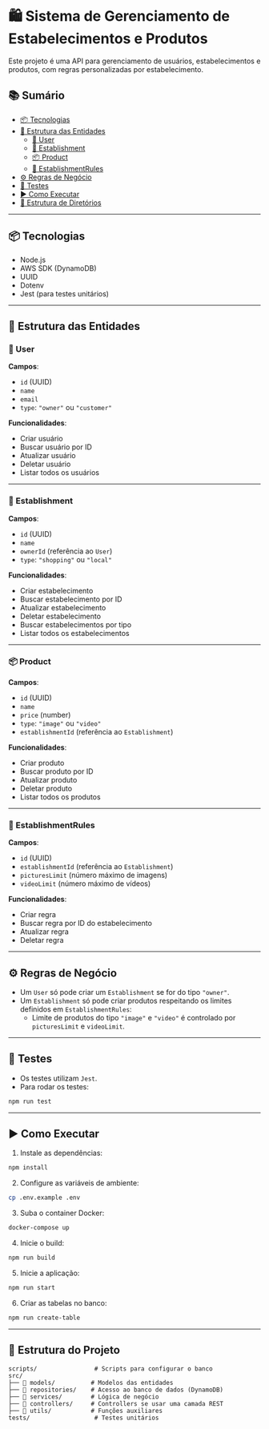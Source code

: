 # 🛍️ Sistema de Gerenciamento de Estabelecimentos e Produtos

Este projeto é uma API para gerenciamento de usuários, estabelecimentos e produtos, com regras personalizadas por estabelecimento.

## 📚 Sumário

- [📦 Tecnologias](#-tecnologias)
- [📐 Estrutura das Entidades](#-estrutura-das-entidades)
  - [👤 User](#-user)
  - [🏢 Establishment](#-establishment)
  - [📦 Product](#-product)
  - [📏 EstablishmentRules](#-establishmentrules)
- [⚙️ Regras de Negócio](#️-regras-de-negócio)
- [🧪 Testes](#-testes)
- [▶️ Como Executar](#️-como-executar)
- [📁 Estrutura de Diretórios](#-estrutura-de-diretórios)

---

## 📦 Tecnologias

- Node.js
- AWS SDK (DynamoDB)
- UUID
- Dotenv
- Jest (para testes unitários)

---

## 🧩 Estrutura das Entidades

### 👤 User

**Campos**:

- `id` (UUID)
- `name`
- `email`
- `type`: `"owner"` ou `"customer"`

**Funcionalidades**:

- Criar usuário
- Buscar usuário por ID
- Atualizar usuário
- Deletar usuário
- Listar todos os usuários

---

### 🏢 Establishment

**Campos**:

- `id` (UUID)
- `name`
- `ownerId` (referência ao `User`)
- `type`: `"shopping"` ou `"local"`

**Funcionalidades**:

- Criar estabelecimento
- Buscar estabelecimento por ID
- Atualizar estabelecimento
- Deletar estabelecimento
- Buscar estabelecimentos por tipo
- Listar todos os estabelecimentos

---

### 📦 Product

**Campos**:

- `id` (UUID)
- `name`
- `price` (number)
- `type`: `"image"` ou `"video"`
- `establishmentId` (referência ao `Establishment`)

**Funcionalidades**:

- Criar produto
- Buscar produto por ID
- Atualizar produto
- Deletar produto
- Listar todos os produtos

---

### 📏 EstablishmentRules

**Campos**:

- `id` (UUID)
- `establishmentId` (referência ao `Establishment`)
- `picturesLimit` (número máximo de imagens)
- `videoLimit` (número máximo de vídeos)

**Funcionalidades**:

- Criar regra
- Buscar regra por ID do estabelecimento
- Atualizar regra
- Deletar regra

---

## ⚙️ Regras de Negócio

- Um `User` só pode criar um `Establishment` se for do tipo `"owner"`.
- Um `Establishment` só pode criar produtos respeitando os limites definidos em `EstablishmentRules`:
  - Limite de produtos do tipo `"image"` e `"video"` é controlado por `picturesLimit` e `videoLimit`.

---

## 🧪 Testes

- Os testes utilizam `Jest`.
- Para rodar os testes:

```bash
npm run test
```

---

## ▶️ Como Executar

1. Instale as dependências:

```bash
npm install
```

2. Configure as variáveis de ambiente:

```bash
cp .env.example .env
```

3. Suba o container Docker:

```bash
docker-compose up
```

4. Inicie o build:

```bash
npm run build
```

5. Inicie a aplicação:

```bash
npm run start
```

6. Criar as tabelas no banco:

```bash
npm run create-table
```

---

## 📂 Estrutura do Projeto

```
scripts/                # Scripts para configurar o banco
src/
├── 📂 models/          # Modelos das entidades
├── 📂 repositories/    # Acesso ao banco de dados (DynamoDB)
├── 📂 services/        # Lógica de negócio
├── 📂 controllers/     # Controllers se usar uma camada REST
├── 📂 utils/           # Funções auxiliares
tests/                  # Testes unitários
```
